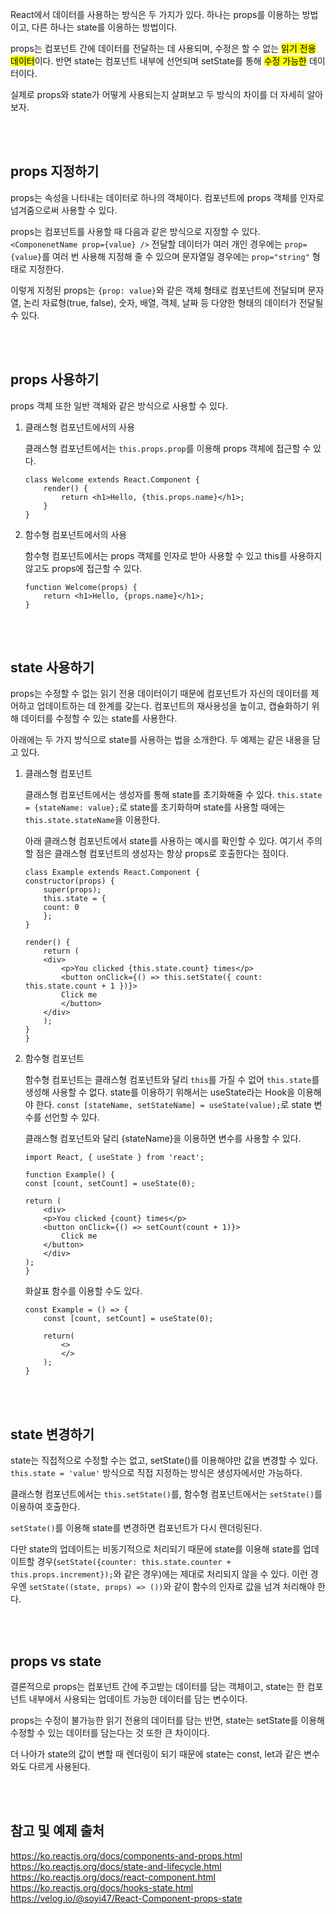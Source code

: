 React에서 데이터를 사용하는 방식은 두 가지가 있다. 하나는 props를 이용하는 방법이고, 다른 하나는 state를 이용하는 방법이다.

props는 컴포넌트 간에 데이터를 전달하는 데 사용되며, 수정은 할 수 없는 <mark>읽기 전용 데이터</mark>이다. 반면 state는 컴포넌트 내부에 선언되며 setState를 통해 <mark>수정 가능한</mark> 데이터이다.

실제로 props와 state가 어떻게 사용되는지 살펴보고 두 방식의 차이를 더 자세히 알아보자.

<br><br>

## props 지정하기


props는 속성을 나타내는 데이터로 하나의 객체이다. 컴포넌트에 props 객체를 인자로 넘겨줌으로써 사용할 수 있다.

props는 컴포넌트를 사용할 때 다음과 같은 방식으로 지정할 수 있다.
`<ComponenetName prop={value} />`
전달할 데이터가 여러 개인 경우에는 `prop={value}`를 여러 번 사용해 지정해 줄 수 있으며 문자열일 경우에는 `prop="string"` 형태로 지정한다.

이렇게 지정된 props는 `{prop: value}`와 같은 객체 형태로 컴포넌트에 전달되며 문자열, 논리 자료형(true, false), 숫자, 배열, 객체, 날짜 등 다양한 형태의 데이터가 전달될 수 있다.

<br><br>

## props 사용하기


props 객체 또한 일반 객체와 같은 방식으로 사용할 수 있다.

1. 클래스형 컴포넌트에서의 사용

   클래스형 컴포넌트에서는 `this.props.prop`를 이용해 props 객체에 접근할 수 있다.

   ```
   class Welcome extends React.Component {
       render() {
           return <h1>Hello, {this.props.name}</h1>;
       }
   }
   ```

2. 함수형 컴포넌트에서의 사용

   함수형 컴포넌트에서는 props 객체를 인자로 받아 사용할 수 있고 this를 사용하지 않고도 props에 접근할 수 있다.

   ```
   function Welcome(props) {
       return <h1>Hello, {props.name}</h1>;
   }
   ```

<br><br>

## state 사용하기


props는 수정할 수 없는 읽기 전용 데이터이기 때문에 컴포넌트가 자신의 데이터를 제어하고 업데이트하는 데 한계를 갖는다. 컴포넌트의 재사용성을 높이고, 캡슐화하기 위해 데이터를 수정할 수 있는 state를 사용한다.

아래에는 두 가지 방식으로 state를 사용하는 법을 소개한다. 두 예제는 같은 내용을 담고 있다.

1. 클래스형 컴포넌트

   클래스형 컴포넌트에서는 생성자를 통해 state를 초기화해줄 수 있다. `this.state = {stateName: value};`로 state를 초기화하며 state를 사용할 때에는 `this.state.stateName`을 이용한다.

   아래 클래스형 컴포넌트에서 state를 사용하는 예시를 확인할 수 있다. 여기서 주의할 점은 클래스형 컴포넌트의 생성자는 항상 props로 호출한다는 점이다.

   ```
   class Example extends React.Component {
   constructor(props) {
       super(props);
       this.state = {
       count: 0
       };
   }

   render() {
       return (
       <div>
           <p>You clicked {this.state.count} times</p>
           <button onClick={() => this.setState({ count: this.state.count + 1 })}>
           Click me
           </button>
       </div>
       );
   }
   }
   ```

2. 함수형 컴포넌트

   함수형 컴포넌트는 클래스형 컴포넌트와 달리 `this`를 가질 수 없어 `this.state`를 생성해 사용할 수 없다. state를 이용하기 위해서는 useState라는 Hook을 이용해야 한다. `const [stateName, setStateName] = useState(value);`로 state 변수를 선언할 수 있다.

   클래스형 컴포넌트와 달리 {stateName}을 이용하면 변수를 사용할 수 있다.

   ```
   import React, { useState } from 'react';

   function Example() {
   const [count, setCount] = useState(0);

   return (
       <div>
       <p>You clicked {count} times</p>
       <button onClick={() => setCount(count + 1)}>
           Click me
       </button>
       </div>
   );
   }
   ```

   화살표 함수를 이용할 수도 있다.

   ```
   const Example = () => {
       const [count, setCount] = useState(0);

       return(
           <>
           </>
       );
   }
   ```

<br><br>

## state 변경하기


state는 직접적으로 수정할 수는 없고, setState()를 이용해야만 값을 변경할 수 있다.
`this.state = 'value'` 방식으로 직접 지정하는 방식은 생성자에서만 가능하다.

클래스형 컴포넌트에서는 `this.setState()`를, 함수형 컴포넌트에서는 `setState()`를 이용하여 호출한다.

`setState()`를 이용해 state를 변경하면 컴포넌트가 다시 렌더링된다.

다만 state의 업데이트는 비동기적으로 처리되기 때문에 state를 이용해 state를 업데이트할 경우(`setState({counter: this.state.counter + this.props.increment});`와 같은 경우)에는 제대로 처리되지 않을 수 있다. 이런 경우엔 `setState((state, props) => ())`와 같이 함수의 인자로 값을 넘겨 처리해야 한다.

<br><br>

## props vs state


결론적으로 props는 컴포넌트 간에 주고받는 데이터를 담는 객체이고, state는 한 컴포넌트 내부에서 사용되는 업데이트 가능한 데이터를 담는 변수이다.

props는 수정이 불가능한 읽기 전용의 데이터를 담는 반면, state는 setState를 이용해 수정할 수 있는 데이터를 담는다는 것 또한 큰 차이이다.

더 나아가 state의 값이 변할 때 렌더링이 되기 때문에 state는 const, let과 같은 변수와도 다르게 사용된다.

<br><br>

## 참고 및 예제 출처


https://ko.reactjs.org/docs/components-and-props.html
https://ko.reactjs.org/docs/state-and-lifecycle.html
https://ko.reactjs.org/docs/react-component.html
https://ko.reactjs.org/docs/hooks-state.html
https://velog.io/@soyi47/React-Component-props-state
